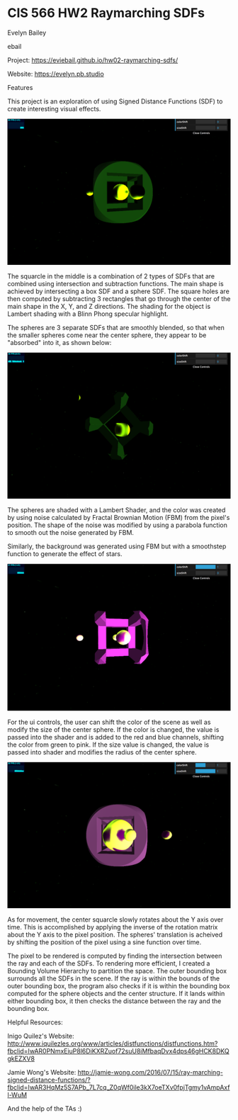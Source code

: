# CIS 566 HW2 Raymarching SDFs

Evelyn Bailey

ebail

Project: https://eviebail.github.io/hw02-raymarching-sdfs/

Website: https://evelyn.pb.studio

Features

This project is an exploration of using Signed Distance Functions (SDF) to create interesting visual effects.

<img src="renders/render1.png">

The squarcle in the middle is a combination of 2 types of SDFs that are combined using intersection and subtraction functions. The main shape is achieved by intersecting a box SDF and a sphere SDF. The square holes are then computed by subtracting 3 rectangles that go through the center of the main shape in the X, Y, and Z directions. The shading for the object is Lambert shading with a Blinn Phong specular highlight.

The spheres are 3 separate SDFs that are smoothly blended, so that when the smaller spheres come near the center sphere, they appear to be "absorbed" into it, as shown below:

<img src="renders/render3.png">

The spheres are shaded with a Lambert Shader, and the color was created by using noise calculated by Fractal Brownian Motion (FBM) from the pixel's position. The shape of the noise was modified by using a parabola function to smooth out the noise generated by FBM.

Similarly, the background was generated using FBM but with a smoothstep function to generate the effect of stars.


<img src="renders/render4.png">

For the ui controls, the user can shift the color of the scene as well as modify the size of the center sphere. If the color is changed, the value is passed into the shader and is added to the red and blue channels, shifting the color from green to pink. If the size value is changed, the value is passed into shader and modifies the radius of the center sphere.


<img src="renders/render2.png">

As for movement, the center squarcle slowly rotates about the Y axis over time. This is accomplished by applying the inverse of the rotation matrix about the Y axis to the pixel position. The spheres' translation is acheived by shifting the position of the pixel using a sine function over time. 

The pixel to be rendered is computed by finding the intersection between the ray and each of the SDFs. To rendering more efficient, I created a Bounding Volume Hierarchy to partition the space. The outer bounding box surrounds all the SDFs in the scene. If the ray is within the bounds of the outer bounding box, the program also checks if it is within the bounding box computed for the sphere objects and the center structure. If it lands within either bounding box, it then checks the distance between the ray and the bounding box.

Helpful Resources:

Inigo Quilez's Website: http://www.iquilezles.org/www/articles/distfunctions/distfunctions.htm?fbclid=IwAR0PNmxEiuP8l6DiKXRZuof72suU8iMfbaqDvx4dps46gHCK8DKQgkEZXV8

Jamie Wong's Website: http://jamie-wong.com/2016/07/15/ray-marching-signed-distance-functions/?fbclid=IwAR3HqMz5S7APb_7L7cq_Z0qWf0ile3kX7oeTXv0fpjTgmy1vAmpAxfl-WuM

And the help of the TAs :)
